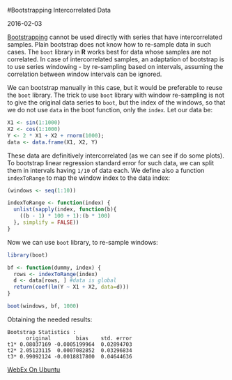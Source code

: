 #Bootstrapping Intercorrelated Data

2016-02-03

<!--- tags: ml r -->

<a href="https://en.wikipedia.org/wiki/Bootstrapping_(statistics)">Bootstrapping</a> cannot be used directly with series that have intercorrelated samples. Plain bootstrap does not know how to re-sample data in such cases. The `boot` library in **R** works best for data whose samples are not correlated. In case of intercorrelated samples, an adaptation of bootstrap is to use series windowing - by re-sampling based on intervals, assuming the correlation between window intervals can be ignored. 

We can bootstrap manually in this case, but it would be preferable to reuse the `boot` library. The trick to use `boot` library with window re-sampling is not to give the original data series to `boot`, but the index of the windows, so that we do not use `data` in the boot function, only the `index`. Let our data be:

```r
X1 <- sin(1:1000)
X2 <- cos(1:1000)
Y <- 2 * X1 + X2 + rnorm(1000);
data <- data.frame(X1, X2, Y)
```

These data are definitively intercorrelated (as we can see if do some plots). To bootstrap linear regression standard error for such data, we can split them in intervals having `1/10` of data each. We define also a function `indexToRange` to map the window index to the data index:

```r
(windows <- seq(1:10))

indexToRange <- function(index) {
  unlist(sapply(index, function(b){
    ((b - 1) * 100 + 1):(b * 100)  
  }, simplify = FALSE))
}
```

Now we can use `boot` library, to re-sample windows:

```r
library(boot)

bf <- function(dummy, index) {
  rows <- indexToRange(index)
  d <- data[rows, ] #data is global
  return(coef(lm(Y ~ X1 + X2, data=d)))
}

boot(windows, bf, 1000)
```

Obtaining the needed results:

```
Bootstrap Statistics :
      original        bias    std. error
t1* 0.08037169 -0.0005199964  0.02894703
t2* 2.05123115  0.0007082852  0.03296834
t3* 0.99092124 -0.0018817800  0.04644636
```

<ins class='nfooter'><a id='fnext' href='#blog/2015/2015-12-10-WebEx-On-Ubuntu.md'>WebEx On Ubuntu</a></ins>
